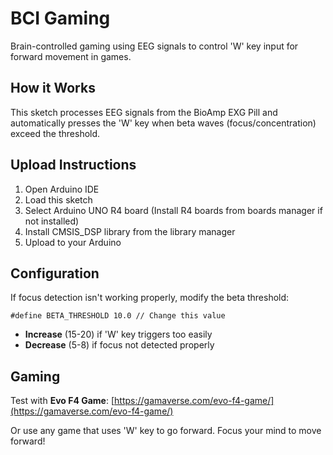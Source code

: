 # BCI Gaming

Brain-controlled gaming using EEG signals to control 'W' key input for forward movement in games.

## How it Works

This sketch processes EEG signals from the BioAmp EXG Pill and automatically presses the 'W' key when beta waves (focus/concentration) exceed the threshold.

## Upload Instructions

1. Open Arduino IDE
2. Load this sketch
3. Select Arduino UNO R4 board (Install R4 boards from boards manager if not installed)
4. Install CMSIS_DSP library from the library manager
5. Upload to your Arduino

## Configuration

If focus detection isn't working properly, modify the beta threshold:

``
#define BETA_THRESHOLD 10.0 // Change this value
``


- **Increase** (15-20) if 'W' key triggers too easily
- **Decrease** (5-8) if focus not detected properly

## Gaming

Test with **Evo F4 Game**: [https://gamaverse.com/evo-f4-game/](https://gamaverse.com/evo-f4-game/)

Or use any game that uses 'W' key to go forward. Focus your mind to move forward!
